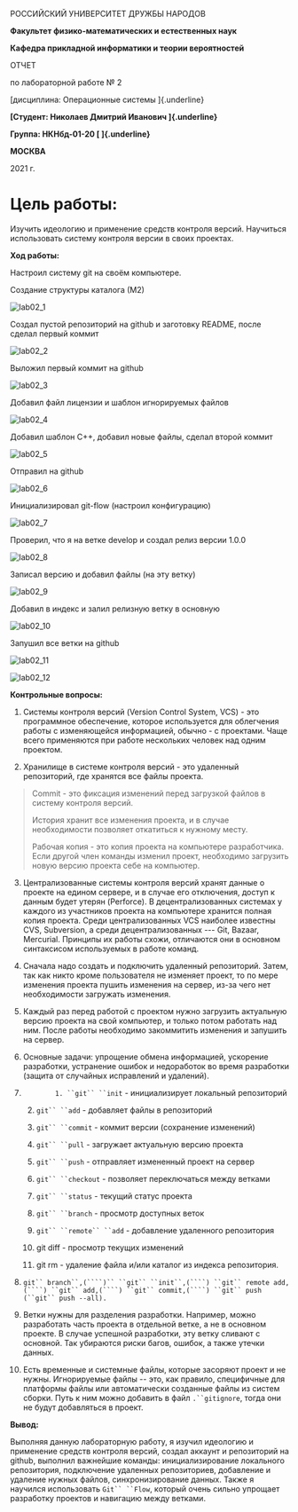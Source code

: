 РОССИЙСКИЙ УНИВЕРСИТЕТ ДРУЖБЫ НАРОДОВ

**Факультет физико-математических и естественных наук**

**Кафедра прикладной информатики и теории вероятностей**

ОТЧЕТ

по лабораторной работе № 2

[дисциплина: Операционные системы ]{.underline}

**[Студент: Николаев Дмитрий Иванович ]{.underline}**

**Группа: НКНбд-01-20 [ ]{.underline}**

**МОСКВА**

2021 г.

Цель работы:
============

Изучить идеологию и применение средств контроля версий. Научиться
использовать систему контроля версии в своих проектах.

**Ход работы:**

Настроил систему git на своём компьютере.

Создание структуры каталога (М2)

![lab02_1](https://user-images.githubusercontent.com/83004263/117708184-28c54000-b1d8-11eb-894f-fb0087cfa5dc.png)

Создал пустой репозиторий на github и заготовку README, после сделал
первый коммит

![lab02_2](https://user-images.githubusercontent.com/83004263/117708290-498d9580-b1d8-11eb-834f-d9a8f737a580.png)


Выложил первый коммит на github

![lab02_3](https://user-images.githubusercontent.com/83004263/117708308-514d3a00-b1d8-11eb-934d-1f98fdc325f3.png)


Добавил файл лицензии и шаблон игнорируемых файлов

![lab02_4](https://user-images.githubusercontent.com/83004263/117708326-56aa8480-b1d8-11eb-8359-8402569afc3d.png)


Добавил шаблон C++, добавил новые файлы, сделал второй коммит

![lab02_5](https://user-images.githubusercontent.com/83004263/117709922-2c59c680-b1da-11eb-9449-9bdd6d94bbed.png)


Отправил на github

![lab02_6](https://user-images.githubusercontent.com/83004263/117709966-38458880-b1da-11eb-82df-5f8ea61168e0.png)


Инициализировал git-flow (настроил конфигурацию)

![lab02_7](https://user-images.githubusercontent.com/83004263/117710028-4dbab280-b1da-11eb-8abd-c1deaa87bdb0.png)


Проверил, что я на ветке develop и создал релиз версии 1.0.0

![lab02_8](https://user-images.githubusercontent.com/83004263/117710050-5317fd00-b1da-11eb-9740-8195ed8277ff.png)


Записал версию и добавил файлы (на эту ветку)

![lab02_9](https://user-images.githubusercontent.com/83004263/117710079-59a67480-b1da-11eb-8b20-863e5f8d8abe.png)


Добавил в индекс и залил релизную ветку в основную

![lab02_10](https://user-images.githubusercontent.com/83004263/117710089-5dd29200-b1da-11eb-9837-7b379ecd9e99.png)


Запушил все ветки на github

![lab02_11](https://user-images.githubusercontent.com/83004263/117710101-61feaf80-b1da-11eb-875c-80299a419fb8.png)


![lab02_12](https://user-images.githubusercontent.com/83004263/117710112-65923680-b1da-11eb-953c-f7fdeaba58f8.png)


**Контрольные вопросы:**

1.  Системы контроля версий (Version Control System, VCS) - это
    программное обеспечение, которое используется для облегчения работы
    с изменяющейся информацией, обычно - с проектами. Чаще всего
    применяются при работе нескольких человек над одним проектом.

2.  Хранилище в системе контроля версий - это удаленный репозиторий, где
    хранятся все файлы проекта.

> Commit - это фиксация изменений перед загрузкой файлов в систему
> контроля версий.
>
> История хранит все изменения проекта, и в случае необходимости
> позволяет откатиться к нужному месту.
>
> Рабочая копия - это копия проекта на компьютере разработчика. Если
> другой член команды изменил проект, необходимо загрузить новую версию
> проекта себе на компьютер.

3.  Централизованные системы контроля версий хранят данные о проекте на
    едином сервере, и в случае его отключения, доступ к данным будет
    утерян (Perforce). В децентрализованных системах у каждого из
    участников проекта на компьютере хранится полная копия проекта.
    Среди централизованных VCS наиболее известны CVS, Subversion, а
    среди децентрализованных --- Git, Bazaar, Mercurial. Принципы их
    работы схожи, отличаются они в основном синтаксисом используемых в
    работе команд.

4.  Сначала надо создать и подключить удаленный репозиторий. Затем, так
    как никто кроме пользователя не изменяет проект, то по мере
    изменения проекта пушить изменения на сервер, из-за чего нет
    необходимости загружать изменения.

5.  Каждый раз перед работой с проектом нужно загрузить актуальную
    версию проекта на свой компьютер, и только потом работать над ним.
    После работы необходимо закоммитить изменения и запушить на сервер.

6.  Основные задачи: упрощение обмена информацией, ускорение разработки,
    устранение ошибок и недоработок во время разработки (защита от
    случайных исправлений и удалений).

7.  `        1. ``git`` ``init` - инициализирует локальный репозиторий

    2.  `git`` ``add` - добавляет файлы в репозиторий

    3.  `git`` ``commit` - коммит версии (сохранение изменений)

    4.  `git`` ``pull` - загружает актуальную версию проекта

    5.  `git`` ``push` - отправляет измененный проект на сервер

    6.  `git`` ``checkout` - позволяет переключаться между ветками

    7.  `git`` ``status` - текущий статус проекта

    8.  `git`` ``branch` - просмотр доступных веток

    9.  `git`` ``remote`` ``add` - добавление удаленного репозитория

    10. git diff - просмотр текущих изменений

    11. git rm - удаление файла и/или каталог из индекса репозитория.

8.  `git`` branch``,(````)`` ``git`` ``init``,(````) ``git`` remote add,(````) ``git`` add,(````) ``git`` commit,(````) ``git`` push (``git`` push --all).`

9.  Ветки нужны для разделения разработки. Например, можно разработать
    часть проекта в отдельной ветке, а не в основном проекте. В случае
    успешной разработки, эту ветку сливают с основной. Так убираются
    риски багов, ошибок, а также утечки данных.

10. Есть временные и системные файлы, которые засоряют проект и не
    нужны. Игнорируемые файлы -- это, как правило, специфичные для
    платформы файлы или автоматически созданные файлы из систем сборки.
    Путь к ним можно добавить в файл `.``gitignore`, тогда они не будут
    добавляться в проект.

**Вывод:**

Выполняя данную лабораторную работу, я изучил идеологию и применение
средств контроля версий, создал аккаунт и репозиторий на github,
выполнил важнейшие команды: инициализирование локального репозитория,
подключение удаленных репозиториев, добавление и удаление нужных файлов,
синхронизирование данных. Также я научился использовать `Git`` ``Flow`,
который очень сильно упрощает разработку проектов и навигацию между
ветками.
